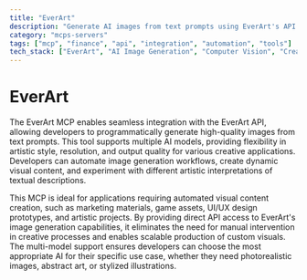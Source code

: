 ```yaml
---
title: "EverArt"
description: "Generate AI images from text prompts using EverArt's API and multiple models for creative design tasks."
category: "mcps-servers"
tags: ["mcp", "finance", "api", "integration", "automation", "tools"]
tech_stack: ["EverArt", "AI Image Generation", "Computer Vision", "Creative APIs", "Visual Design Tools"]
---
```


# EverArt

The EverArt MCP enables seamless integration with the EverArt API, allowing developers to programmatically generate high-quality images from text prompts. This tool supports multiple AI models, providing flexibility in artistic style, resolution, and output quality for various creative applications. Developers can automate image generation workflows, create dynamic visual content, and experiment with different artistic interpretations of textual descriptions.

This MCP is ideal for applications requiring automated visual content creation, such as marketing materials, game assets, UI/UX design prototypes, and artistic projects. By providing direct API access to EverArt's image generation capabilities, it eliminates the need for manual intervention in creative processes and enables scalable production of custom visuals. The multi-model support ensures developers can choose the most appropriate AI for their specific use case, whether they need photorealistic images, abstract art, or stylized illustrations.
